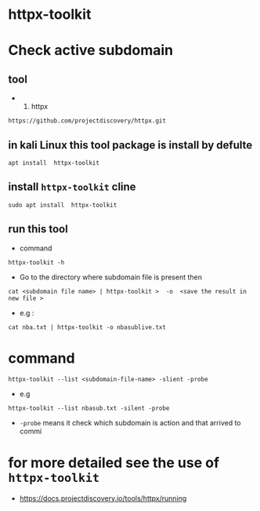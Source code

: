 # httpx-toolkit
# Check active subdomain

## tool
- 1. httpx
```
https://github.com/projectdiscovery/httpx.git
```

## in kali Linux this tool package is install by defulte
```
apt install  httpx-toolkit   
```

## install `httpx-toolkit` cline

```
sudo apt install  httpx-toolkit
```

## run this tool
- command 
```
httpx-toolkit -h
```

- Go to the directory where subdomain file is present then
```
cat <subdomain file name> | httpx-toolkit >  -o  <save the result in new file >
```
- e.g :
```
cat nba.txt | httpx-toolkit -o nbasublive.txt
``` 


# command
```
httpx-toolkit --list <subdomain-file-name> -slient -probe
```

- e.g
```
httpx-toolkit --list nbasub.txt -silent -probe 
```

- `-probe` means it check which subdomain is action and that arrived to commi



# for more detailed see the use of `httpx-toolkit`
- https://docs.projectdiscovery.io/tools/httpx/running



















